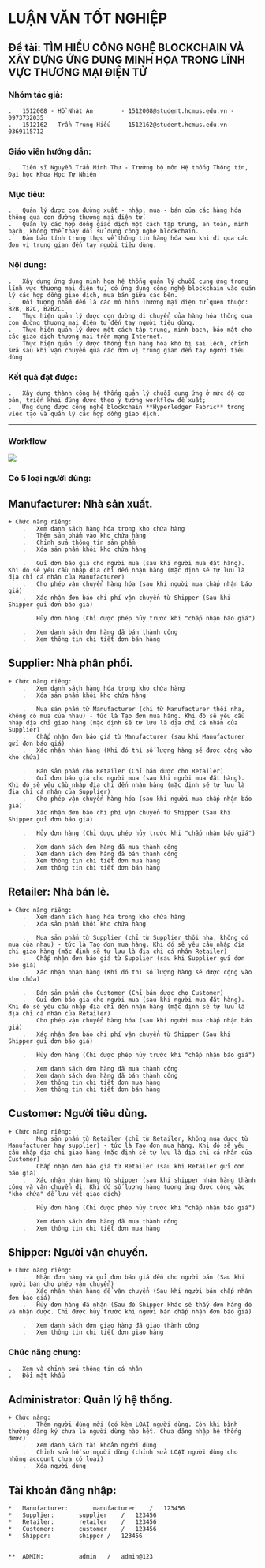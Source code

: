 #  LUẬN VĂN TỐT NGHIỆP 
## Đề tài: TÌM HIỂU CÔNG NGHỆ BLOCKCHAIN VÀ XÂY DỰNG ỨNG DỤNG MINH HỌA TRONG LĨNH VỰC THƯƠNG MẠI ĐIỆN TỬ

### Nhóm tác giả:
	.	1512008 - Hồ Nhật An 		- 1512008@student.hcmus.edu.vn - 0973732035
	.	1512162 - Trần Trung Hiếu 	- 1512162@student.hcmus.edu.vn - 0369115712

### Giáo viên hướng dẫn:
	.	Tiến sĩ Nguyễn Trần Minh Thư - Trưởng bộ môn Hệ thống Thông tin, Đại học Khoa Học Tự Nhiên


### Mục tiêu: 
	.	Quản lý được con đường xuất - nhập, mua - bán của các hàng hóa thông qua con đường thương mại điện tử. 
	.	Quản lý các hợp đồng giao dịch một cách tập trung, an toàn, minh bạch, không thể thay đổi sử dụng công nghệ blockchain.
	.	Đảm bảo tính trung thực về thông tin hàng hóa sau khi đi qua các đơn vị trung gian đến tay người tiêu dùng.

### Nội dung: 
	.	Xây dựng ứng dụng minh họa hệ thống quản lý chuỗi cung ứng trong lĩnh vực thương mại điện tử, có ứng dụng công nghệ blockchain vào quản lý các hợp đồng giao dịch, mua bán giữa các bên. 
	.	Đối tượng nhắm đến là các mô hình Thương mại điện tử quen thuộc: B2B, B2C, B2B2C.
	.	Thực hiện quản lý được con đường di chuyển của hàng hóa thông qua con đường thương mại điện tử đến tay người tiêu dùng.
	.	Thực hiện quản lý được một cách tập trung, minh bạch, bảo mật cho các giao dịch thương mại trên mạng Internet.
	.	Thực hiện quản lý được thông tin hàng hóa khó bị sai lệch, chỉnh sửa sau khi vận chuyển qua các đơn vị trung gian đến tay người tiêu dùng

### Kết quả đạt được: 
	.	Xây dựng thành công hệ thống quản lý chuỗi cung ứng ở mức độ cơ bản, triển khai đúng được theo ý tưởng workflow đề xuất; 
	.	Ứng dụng được công nghệ blockchain **Hyperledger Fabric** trong việc tạo và quản lý các hợp đồng giao dịch.

***

###	Workflow
![](../../../THESIS/HTML/images/FIG03-03.gif)


###	Có 5 loại người dùng:

## 	Manufacturer: Nhà sản xuất.
	+ Chức năng riêng:
		.	Xem danh sách hàng hóa trong kho chứa hàng
		.	Thêm sản phẩm vào kho chứa hàng
		.	Chỉnh sửa thông tin sản phẩm
		.	Xóa sản phẩm khỏi kho chứa hàng
		
		.	Gửi đơn báo giá cho người mua (sau khi người mua đặt hàng). Khi đó sẽ yêu cầu nhập địa chỉ đến nhận hàng (mặc định sẽ tự lưu là địa chỉ cá nhân của Manufacturer)
		.	Cho phép vận chuyển hàng hóa (sau khi người mua chấp nhận báo giá)
		.	Xác nhận đơn báo chi phí vận chuyển từ Shipper (Sau khi Shipper gửi đơn báo giá)
		
		.	Hủy đơn hàng (Chỉ được phép hủy trước khi "chấp nhận báo giá")
		
		.	Xem danh sách đơn hàng đã bán thành công
		.	Xem thông tin chi tiết đơn bán hàng
		
##	Supplier: Nhà phân phối.
	+ Chức năng riêng:
		.	Xem danh sách hàng hóa trong kho chứa hàng
		.	Xóa sản phẩm khỏi kho chứa hàng
		
		.	Mua sản phẩm từ Manufacturer (chỉ từ Manufacturer thôi nha, không có mua của nhau) - tức là Tạo đơn mua hàng. Khi đó sẽ yêu cầu nhập địa chỉ giao hàng (mặc định sẽ tự lưu là địa chỉ cá nhân của Supplier)
		.	Chấp nhận đơn báo giá từ Manufacturer (sau khi Manufacturer gửi đơn báo giá)
		.	Xác nhận nhận hàng (Khi đó thì số lượng hàng sẽ được cộng vào kho chứa)
		
		.	Bán sản phẩm cho Retailer (Chỉ bán được cho Retailer)
		.	Gửi đơn báo giá cho người mua (sau khi người mua đặt hàng). Khi đó sẽ yêu cầu nhập địa chỉ đến nhận hàng (mặc định sẽ tự lưu là địa chỉ cá nhân của Supplier)
		.	Cho phép vận chuyển hàng hóa (sau khi người mua chấp nhận báo giá)
		.	Xác nhận đơn báo chi phí vận chuyển từ Shipper (Sau khi Shipper gửi đơn báo giá)
		
		.	Hủy đơn hàng (Chỉ được phép hủy trước khi "chấp nhận báo giá")
		
		.	Xem danh sách đơn hàng đã mua thành công
		.	Xem danh sách đơn hàng đã bán thành công
		.	Xem thông tin chi tiết đơn mua hàng
		.	Xem thông tin chi tiết đơn bán hàng
		
##	Retailer: Nhà bán lẻ.
	+ Chức năng riêng:
		.	Xem danh sách hàng hóa trong kho chứa hàng
		.	Xóa sản phẩm khỏi kho chứa hàng
		
		.	Mua sản phẩm từ Supplier (chỉ từ Supplier thôi nha, không có mua của nhau) - tức là Tạo đơn mua hàng. Khi đó sẽ yêu cầu nhập địa chỉ giao hàng (mặc định sẽ tự lưu là địa chỉ cá nhân Retailer)
		.	Chấp nhận đơn báo giá từ Supplier (sau khi Supplier gửi đơn báo giá)
		.	Xác nhận nhận hàng (Khi đó thì số lượng hàng sẽ được cộng vào kho chứa)
		
		.	Bán sản phẩm cho Customer (Chỉ bán được cho Customer)
		.	Gửi đơn báo giá cho người mua (sau khi người mua đặt hàng). Khi đó sẽ yêu cầu nhập địa chỉ đến nhận hàng (mặc định sẽ tự lưu là địa chỉ cá nhân của Retailer)
		.	Cho phép vận chuyển hàng hóa (sau khi người mua chấp nhận báo giá)
		.	Xác nhận đơn báo chi phí vận chuyển từ Shipper (Sau khi Shipper gửi đơn báo giá)
		
		.	Hủy đơn hàng (Chỉ được phép hủy trước khi "chấp nhận báo giá")
		
		.	Xem danh sách đơn hàng đã mua thành công
		.	Xem danh sách đơn hàng đã bán thành công
		.	Xem thông tin chi tiết đơn mua hàng
		.	Xem thông tin chi tiết đơn bán hàng
		
##	Customer: Người tiêu dùng.
	+ Chức năng riêng:
		.	Mua sản phẩm từ Retailer (chỉ từ Retailer, không mua được từ Manufacturer hay supplier) - tức là Tạo đơn mua hàng. Khi đó sẽ yêu cầu nhập địa chỉ giao hàng (mặc định sẽ tự lưu là địa chỉ cá nhân của Customer)
		.	Chấp nhận đơn báo giá từ Retailer (sau khi Retailer gửi đơn báo giá)
		.	Xác nhận nhận hàng từ shipper (sau khi shipper nhận hàng thành công và vận chuyển đi. Khi đó số lượng hàng tương ứng được cộng vào "kho chứa" để lưu vết giao dịch)
		
		.	Hủy đơn hàng (Chỉ được phép hủy trước khi "chấp nhận báo giá")
		
		.	Xem danh sách đơn hàng đã mua thành công
		.	Xem thông tin chi tiết đơn mua hàng
		
##	Shipper: Người vận chuyển.
	+ Chức năng riêng:
		.	Nhận đơn hàng và gửi đơn báo giá đến cho người bán (Sau khi người bán cho phép vận chuyển)
		.	Xác nhận nhận hàng để vận chuyển (Sau khi người bán chấp nhận đơn báo giá)
		.	Hủy đơn hàng đã nhận (Sau đó Shipper khác sẽ thấy đơn hàng đó và nhận được. Chỉ được hủy trước khi người bán chấp nhận đơn báo giá)

		.	Xem danh sách đơn giao hàng đã giao thành công
		.	Xem thông tin chi tiết đơn giao hàng
		
			
###	Chức năng chung:
	.	Xem và chỉnh sửa thông tin cá nhân
	.	Đổi mật khẩu


##	Administrator:	Quản lý hệ thống.
	+ Chức năng:
		.	Thêm người dùng mới (có kèm LOẠI người dùng. Còn khi bình thường đăng ký chưa là người dùng nào hết. Chưa đăng nhập hệ thống được)
		.	Xem danh sách tài khoản người dùng
		.	Chỉnh sửa hồ sơ người dùng (chỉnh sửa LOẠI người dùng cho những account chưa có loại)
		.	Xóa người dùng
		
##	Tài khoản đăng nhập:

	*	Manufacturer:		manufacturer	/	123456
	*	Supplier:		supplier	/	123456
	*	Retailer:		retailer	/	123456
	*	Customer:		customer	/	123456
	*	Shipper:		shipper	/	123456
	
	
	**	ADMIN:			admin	/	admin@123
		
		